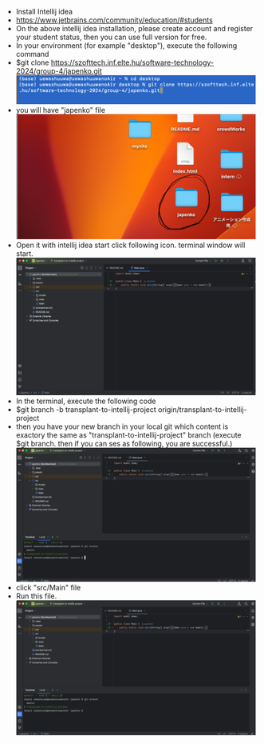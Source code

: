 - Install Intellij idea
- https://www.jetbrains.com/community/education/#students
- On the above intellij idea installation, please create account and register your student status, then you can use full version for free.
- In your environment (for example "desktop"), execute the following command
- $git clone https://szofttech.inf.elte.hu/software-technology-2024/group-4/japenko.git
![Alt text](image-1.png)
- you will have "japenko" file
![Alt text](image-2.png)
- Open it with intellij idea
start click following icon. terminal window will start.
![Alt text](image-6.png)
- In the terminal, execute the following code
- $git branch -b transplant-to-intellij-project origin/transplant-to-intellij-project
- then you have your new branch in your local git which content is exactory the same as "transplant-to-intellij-project" branch (execute $git branch. then if you can ses as following, you are successful.)
![Alt text](image-4.png)
- click "src/Main" file
- Run this file. 
![Alt text](image-5.png)